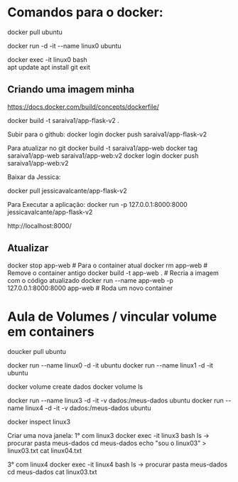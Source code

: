# Comandos para o docker:

docker pull ubuntu

docker run -d -it --name linux0 ubuntu

docker exec -it linux0 bash  
    apt update
    apt install git
    exit

## Criando uma imagem minha

https://docs.docker.com/build/concepts/dockerfile/

docker build -t saraiva1/app-flask-v2 .

Subir para o github: 
    docker login
    docker push saraiva1/app-flask-v2 

Para atualizar no git
    docker build -t saraiva1/app-web
    docker tag saraiva1/app-web saraiva1/app-web:v2
    docker login
    docker push saraiva1/app-web:v2


Baixar da Jessica:

docker pull jessicavalcante/app-flask-v2

Para Executar a aplicação:
docker run -p 127.0.0.1:8000:8000 jessicavalcante/app-flask-v2

http://localhost:8000/

## Atualizar

docker stop app-web        # Para o container atual
docker rm app-web          # Remove o container antigo
docker build -t app-web .  # Recria a imagem com o código atualizado
docker run --name app-web -p 127.0.0.1:8000:8000 app-web  # Roda um novo container


# Aula de Volumes / vincular volume em containers

doucker pull ubuntu 

docker run --name linux0 -d -it ubuntu
docker run --name linux1 -d -it ubuntu

docker volume create dados
docker volume ls

docker run --name linux3 -d -it -v dados:/meus-dados ubuntu
docker run --name linux4 -d -it -v dados:/meus-dados ubuntu

docker inspect linux3

Criar uma nova janela:
1° com linux3
docker exec -it linux3 bash
ls -> procurar pasta meus-dados
cd meus-dados
echo "sou o linux03" > linux03.txt
cat linux04.txt


3° com linux4
docker exec -it linux4 bash
ls -> procurar pasta meus-dados
cd meus-dados
cat linux03.txt

